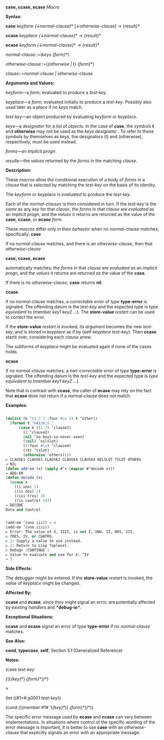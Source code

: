 **case, ccase, ecase** *Macro* 



**Syntax:** 



**case** *keyform \{↓normal-clause\}*\* [*↓otherwise-clause*] → \{result\}\* 



**ccase** *keyplace \{↓normal-clause\}*\* → \{result\}\* 



**ecase** *keyform \{↓normal-clause\}*\* → \{result\}\* 



*normal-clause::*=(*keys \{form\}*\*) 



*otherwise-clause::*=(*\{otherwise | t\} \{form\}*\*) 



*clause::*=*normal-clause | otherwise-clause* 



**Arguments and Values:** 



*keyform*—a *form*; evaluated to produce a *test-key*. 



*keyplace*—a *form*; evaluated initially to produce a *test-key*. Possibly also used later as a *place* if no *keys* match. 



*test-key*—an object produced by evaluating *keyform* or *keyplace*. 



*keys*—a *designator* for a *list* of *objects*. In the case of **case**, the *symbols* **t** and **otherwise** may not be used as the *keys designator* . To refer to these *symbols* by themselves as *keys*, the designators (t) and (otherwise), respectively, must be used instead. 



*forms*—an *implicit progn*. 



*results*—the *values* returned by the *forms* in the matching *clause*. 



**Description:** 



These *macros* allow the conditional execution of a body of *forms* in a *clause* that is selected by matching the *test-key* on the basis of its identity. 



The *keyform* or *keyplace* is *evaluated* to produce the *test-key*. 



Each of the *normal-clauses* is then considered in turn. If the *test-key* is the *same* as any *key* for that *clause*, the *forms* in that *clause* are *evaluated* as an *implicit progn*, and the *values* it returns are returned as the value of the **case**, **ccase**, or **ecase** *form*. 



These *macros* differ only in their *behavior* when no *normal-clause* matches; specifically: **case** 



If no *normal-clause* matches, and there is an *otherwise-clause*, then that *otherwise-clause* 











**case, ccase, ecase** 



automatically matches; the *forms* in that *clause* are *evaluated* as an *implicit progn*, and the *values* it returns are returned as the value of the **case**. 



If there is no *otherwise-clause*, **case** returns **nil**. 



**ccase** 



If no *normal-clause* matches, a *correctable error* of *type* **type-error** is signaled. The offending datum is the *test-key* and the expected type is *type equivalent* to (member *key1 key2* ...). The **store-value** *restart* can be used to correct the error. 



If the **store-value** *restart* is invoked, its *argument* becomes the new *test-key*, and is stored in *keyplace* as if by (setf *keyplace test-key*). Then **ccase** starts over, considering each *clause* anew. 



The subforms of *keyplace* might be evaluated again if none of the cases holds. 



**ecase** 



If no *normal-clause* matches, a *non-correctable error* of *type* **type-error** is signaled. The offending datum is the *test-key* and the expected type is *type equivalent* to (member *key1 key2* ...). 



Note that in contrast with **ccase**, the caller of **ecase** may rely on the fact that **ecase** does not return if a *normal-clause* does not match. 



**Examples:**
```lisp

(dolist (k ’(1 2 3 :four #\v () t ’other)) 
  (format t "&#126;S " 
	  (case k ((1 2) ’clause1) 
		(3 ’clause2) 
		(nil ’no-keys-so-never-seen) 
		((nil) ’nilslot) 
		((:four #\v) ’clause4) 
		((t) ’tslot) 
		(otherwise ’others)))) 
▷ CLAUSE1 CLAUSE1 CLAUSE2 CLAUSE4 CLAUSE4 NILSLOT TSLOT OTHERS 
→ NIL 
(defun add-em (x) (apply #’+ (mapcar #’decode x))) 
→ ADD-EM 
(defun decode (x) 
  (ccase x 
    ((i uno) 1) 
    ((ii dos) 2) 
    ((iii tres) 3) 
    ((iv cuatro) 4))) 
→ DECODE 
Data and Control 


(add-em ’(uno iii)) → 4 
(add-em ’(uno iiii)) 
▷ Error: The value of X, IIII, is not I, UNO, II, DOS, III, 
▷ TRES, IV, or CUATRO. 
▷ 1: Supply a value to use instead. 
▷ 2: Return to Lisp Toplevel. 
▷ Debug> :CONTINUE 1 
▷ Value to evaluate and use for X: ’IV 
→ 5 

```
**Side Effects:** 



The debugger might be entered. If the **store-value** *restart* is invoked, the *value* of *keyplace* might be changed. 



**Affected By:** 



**ccase** and **ecase**, since they might signal an error, are potentially affected by existing *handlers* and **\*debug-io\***. 



**Exceptional Situations:** 



**ccase** and **ecase** signal an error of *type* **type-error** if no *normal-clause* matches. 



**See Also:** 



**cond**, **typecase**, **setf**, Section 5.1 (Generalized Reference) 



**Notes:** 



(case *test-key* 



*\{*((*\{key\}*\*) *\{form\}*\*)*\}*\*) 



*≡* 



(let ((#1=#:g0001 *test-key*)) 



(cond *\{*((member #1# ’(*\{key\}*\*)) *\{form\}*\*)*\}*\*)) 



The specific error message used by **ecase** and **ccase** can vary between implementations. In situations where control of the specific wording of the error message is important, it is better to use **case** with an *otherwise-clause* that explicitly signals an error with an appropriate message. 



